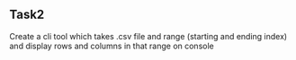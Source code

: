 ## Task2
Create a cli tool which takes .csv file and range (starting and ending index) and display rows and columns in that range on console

